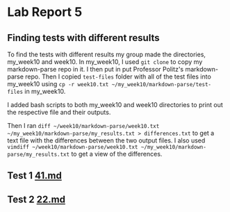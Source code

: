 # Lab Report 5
## Finding tests with different results
To find the tests with different results my group made the directories, my_week10 and week10. In my_week10, I used `git clone` to copy my markdown-parse repo in it. I then put in put Professor Politz's markdown-parse repo. Then I copied `test-files` folder with all of the test files into my_week10 using `cp -r week10.txt ~/my_week10/markdown-parse/test-files` in my_week10.

I added bash scripts to both my_week10 and week10 directories to print out the respective file and their outputs. 

Then I ran `diff ~/week10/markdown-parse/week10.txt ~/my_week10/markdown-parse/my_results.txt > differences.txt` to get a text file with the differences between the two output files. I also used `vimdiff ~/week10/markdown-parse/week10.txt ~/my_week10/markdown-parse/my_results.txt` to get a view of the differences. 

## Test 1 [41.md](https://github.com/ucsd-cse15l-w22/markdown-parse/blob/main/test-files/41.md)

## Test 2 [22.md](https://github.com/ucsd-cse15l-w22/markdown-parse/blob/main/test-files/22.md)